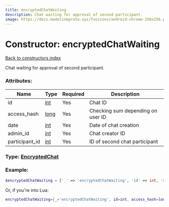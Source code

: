 ```yaml
---
title: encryptedChatWaiting
description: Chat waiting for approval of second participant.
image: https://docs.madelineproto.xyz/favicons/android-chrome-256x256.png
---
```

# Constructor: encryptedChatWaiting  
[Back to constructors index](index.md)



Chat waiting for approval of second participant.

### Attributes:

| Name     |    Type       | Required | Description |
|----------|---------------|----------|-------------|
|id|[int](../types/int.md) | Yes|Chat ID|
|access\_hash|[long](../types/long.md) | Yes|Checking sum depending on user ID|
|date|[int](../types/int.md) | Yes|Date of chat creation|
|admin\_id|[int](../types/int.md) | Yes|Chat creator ID|
|participant\_id|[int](../types/int.md) | Yes|ID of second chat participant|



### Type: [EncryptedChat](../types/EncryptedChat.md)


### Example:

```php
$encryptedChatWaiting = ['_' => 'encryptedChatWaiting', 'id' => int, 'access_hash' => long, 'date' => int, 'admin_id' => int, 'participant_id' => int];
```  


Or, if you're into Lua:

```lua
encryptedChatWaiting={_='encryptedChatWaiting', id=int, access_hash=long, date=int, admin_id=int, participant_id=int}

```


